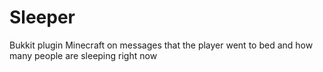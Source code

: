 # Sleeper
Bukkit plugin Minecraft on messages that the player went to bed and how many people are sleeping right now
